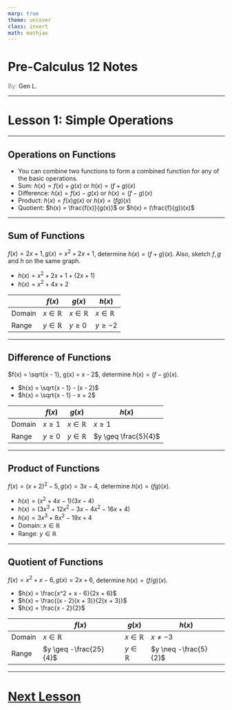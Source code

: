 ```yaml
---
marp: true
theme: uncover
class: invert
math: mathjax
---
```


# <!--fit--> Pre-Calculus 12 Notes
<span style="color:grey">By:</span> Gen L.

<!--_footer: In partnership with Hyperion University, 2024-->

---

# Lesson 1: Simple Operations

---

## Operations on Functions

* You can combine two functions to form a combined function for any of the basic operations.
* Sum: $h(x) = f(x) + g(x)$ or $h(x) = (f + g)(x)$
* Difference: $h(x) = f(x) - g(x)$ or $h(x) = (f - g)(x)$
* Product: $h(x) = f(x)g(x)$ or $h(x) = (fg)(x)$
* Quotient: $h(x) = \frac{f(x)}{g(x)}$ or $h(x) = (\frac{f}{g})(x)$

---

## Sum of Functions

$f(x) = 2x + 1, g(x) = x^2 + 2x + 1$, determine $h(x) = (f + g)(x)$. 
Also, sketch $f,g \text{ and } h$ on the same graph.
* $h(x) = x^2 + 2x + 1 + (2x + 1)$
* $h(x) = x^2 + 4x + 2$

|        | $f(x)$ | $g(x)$ | $h(x)$ |
|--------|--------|--------|--------|
| Domain | $x \in \mathbb{R}$ | $x \in \mathbb{R}$ | $x \in \mathbb{R}$ |
| Range  | $y \in \mathbb{R}$ | $y \geq 0$ | $y \geq -2$ |

---

## Difference of Functions

$f(x) = \sqrt{x - 1}, g(x) = x - 2$, determine $h(x) = (f - g)(x)$.

* $h(x) = \sqrt{x - 1} - (x - 2)$
* $h(x) = \sqrt{x - 1} - x + 2$

|        | $f(x)$ | $g(x)$ | $h(x)$ |
|--------|--------|--------|--------|
| Domain | $x \geq 1$ | $x \in \mathbb{R}$ | $x \geq 1$ |
| Range  | $y \geq 0$ | $y \in \mathbb{R}$ | $y \geq \frac{5}{4}$ |

---

## Product of Functions

$f(x) = (x + 2)^2 - 5, g(x) = 3x - 4$, determine $h(x) = (fg)(x)$.

* $h(x) = (x^2 + 4x - 1)(3x - 4)$
* $h(x) = (3x^3 + 12x^2 - 3x - 4x^2 - 16x + 4)$
* $h(x) = 3x^3 + 8x^2 - 19x + 4$
* Domain: $x \in \mathbb{R}$
* Range: $y \in \mathbb{R}$

---

## Quotient of Functions

$f(x) = x^2 + x - 6, g(x) = 2x + 6$, determine $h(x) = (f/g)(x)$.

* $h(x) = \frac{x^2 + x - 6}{2x + 6}$
* $h(x) = \frac{(x - 2)(x + 3)}{2(x + 3)}$
* $h(x) = \frac{x - 2}{2}$

|        | $f(x)$ | $g(x)$ | $h(x)$ |
|--------|--------|--------|--------|
| Domain | $x \in \mathbb{R}$ | $x \in \mathbb{R}$ | $x \neq -3$ |
| Range  | $y \geq -\frac{25}{4}$ | $y \in \mathbb{R}$ | $y \neq -\frac{5}{2}$ |

---

# [Next Lesson](Lesson%202.html)